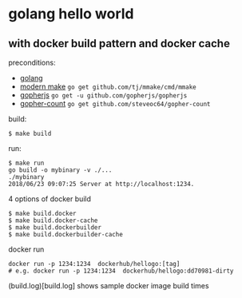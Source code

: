 # golang hello world 
## with docker build pattern and docker cache

preconditions:
- [golang](https://golang.org/)
- [modern make](https://github.com/tj/mmake) `go get github.com/tj/mmake/cmd/mmake`
- [gopherjs](https://github.com/gopherjs/gopherjs) `go get -u github.com/gopherjs/gopherjs`
- [gopher-count](https://github.com/steveoc64/gopher-count) `go get github.com/steveoc64/gopher-count`

build:
```
$ make build
```

run:
```
$ make run
go build -o mybinary -v ./...
./mybinary
2018/06/23 09:07:25 Server at http://localhost:1234.

```

4 options of docker build
```
$ make build.docker
$ make build.docker-cache
$ make build.dockerbuilder
$ make build.dockerbuilder-cache
```


docker run
```
docker run -p 1234:1234  dockerhub/hellogo:[tag]
# e.g. docker run -p 1234:1234  dockerhub/hellogo:dd70981-dirty
```

(build.log)[build.log] shows sample docker image build times